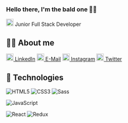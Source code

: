 ### Hello there, I'm the bald one :bald_man:

<img src="https://user-images.githubusercontent.com/21227322/31187159-01c8d592-a8ff-11e7-9386-af708a7ae9de.png" height="20" alt="React Icon">  Junior Full Stack Developer 
</br>

## :bald_man: About me

<a href="https://www.linkedin.com/in/karoljsobolewski/"><img src="https://github.com/tombryan/social-icon-font/blob/master/svg/linkedin.svg" height="20" alt="LinkedIn" style="width:20px;height:20px"> LinkedIn</a>
<a href="mailto:karolsobolewski92@gmail.com"><img src="https://github.com/tombryan/social-icon-font/blob/master/svg/email.svg" alt="Mail" height="20" style="width:20px;height:20px"> E-Mail</a>
<a href="https://www.instagram.com/struggling_with_web_dev/"><img src="https://github.com/tombryan/social-icon-font/blob/master/svg/instagram.svg" height="20" alt="Instagram" style="width:20px;height:20px"> Instagram</a>
<a href="https://twitter.com/K_J_Sobolewski"><img src="https://github.com/tombryan/social-icon-font/blob/master/svg/twitter.svg" height="20" alt="Twitter" style="width:20px;height:20px"> Twitter</a>


## 🔧 Technologies
![HTML5](https://img.shields.io/badge/-HTML5-E34F26?style=flat-square&logo=html5&logoColor=white)
![CSS3](https://img.shields.io/badge/-CSS3-1572B6?style=flat-square&logo=css3)
![Sass](https://img.shields.io/badge/-Sass-black?style=flat-square&logo=Sass&logoColor=pink)

![JavaScript](https://img.shields.io/badge/-JavaScript-black?style=flat-square&logo=javascript)

![React](https://img.shields.io/badge/-React-black?style=flat-square&logo=react)
![Redux](https://img.shields.io/badge/-Redux-black?style=flat-square&logo=Redux&logoColor=pink)

<!--
**Karol-Sobolewski/Karol-Sobolewski** is a ✨ _special_ ✨ repository because its `README.md` (this file) appears on your GitHub profile.

Here are some ideas to get you started:

- 🔭 I’m currently working on ...
- 🌱 I’m currently learning ...
- 👯 I’m looking to collaborate on ...
- 🤔 I’m looking for help with ...
- 💬 Ask me about ...
- 📫 How to reach me: ...
- 😄 Pronouns: ...
- ⚡ Fun fact: ...
-->




